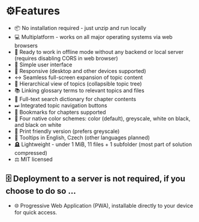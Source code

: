 # &#9881;&#65039;Features

- &#128230; No installation required - just unzip and run locally
- &#128187; Multiplatform - works on all major operating systems via web browsers
- &#128244; Ready to work in offline mode without any backend or local server (requires disabling CORS in web browser)
- 🧭 Simple user interface
- &#128241; Responsive (desktop and other devices supported)
- &#8596; Seamless full-screen expansion of topic content
- &#128194; Hierarchical view of topics (collapsible topic tree)
- &#128218; Linking glossary terms to relevant topics and files
- &#x1F50E; Full-text search dictionary for chapter contents
- &#9197; Integrated topic navigation buttons
- &#128278; Bookmarks for chapters supported
- &#127912; Four native color schemes: color (default), greyscale, white on black, and black on white
- &#x1F4C4; Print friendly version (prefers greyscale)
- &#128172; Tooltips in English, Czech (other languages planned)
- &#129702; Lightweight - under 1 MiB, 11 files + 1 subfolder (most part of solution compressed)
- &#9878; MIT licensed

## &#128452;&#65039; Deployment to a server is not required, if you choose to do so ...

- &#127760; Progressive Web Application (PWA), installable directly to your device for quick access.
